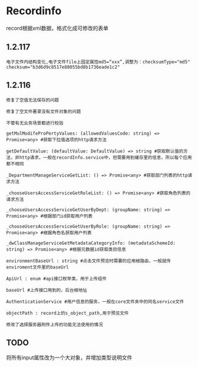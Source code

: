# Recordinfo

record根据xml数据，格式化成可修改的表单


## 1.2.117 

    电子文件内结构变化,电子文件file上固定属性md5=“xxx”,调整为：checksumType="md5" checksum="b3d6d9c8517e88055bd8b1736eade1c2" 

## 1.2.116  

    修复了空值无法保存的问题

    修复了空文件著录没有文件对象的问题

    不管有无业务场景都进行校验

    getMulModifeProPertyValues: (allowedValuesCode: string) => Promise<any> #获取下拉值选项的http请求方法 

    getDefaultValue: (defaultValue: DefaultValue) => string #获取默认值的方法，非http请求，一般在recordInfo.service中，但需要用到缓存里的信息，所以每个应用都不相同

    _DepartmentManageServiceGetList: () => Promise<any> #获取部门列表的http请求方法

    _chooseUsersAccessServiceGetRoleList: () => Promise<any> #获取角色列表的请求方法

    _chooseUsersAccessServiceGetUserByDept: (groupName: string) => Promise<any> #根据部门id获取用户列表

    _chooseUsersAccessServiceGetUserByRole: (groupName: string) => Promise<any> #根据角色名获取用户列表

    _dwClassManageServiceGetMetadataCategoryInfo: (metadataSchemeId: string) => Promise<any> #根据元数据id获取类目信息

    environmentBaseUrl : string #点击文件预览时需要的应用根路由，一般就传enviroment文件里的baseUrl

    ApiUrl : enum #api接口枚举类，用于上传组件
 
    baseUrl #上传接口用到的，后台根地址

    AuthenticationService #用户信息的服务，一般在core文件夹中的同名service文件
    
    objectPath : record上的s_object_path,用于预览文件

    修改了选择服务器附件上传的功能无法使用的情况
## TODO

将所有input属性改为一个大对象，并增加类型说明文件